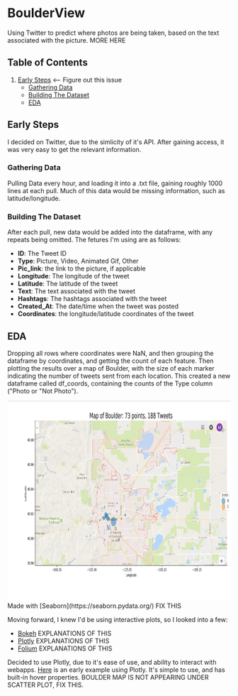 # BoulderView
Using Twitter to predict where photos are being taken, based on the text associated with the picture. MORE HERE

## Table of Contents
1. [Early Steps](#Early-Steps) <-- Figure out this issue
   * [Gathering Data](#Gathering-The-Data)
   * [Building The Dataset](#Building-the-Dataset)
   * [EDA](#EDA)


## Early Steps
I decided on Twitter, due to the simlicity of it's API. After gaining access, it was very easy to get the relevant information.
### Gathering Data
Pulling Data every hour, and loading it into a .txt file, gaining roughly 1000 lines at each pull. Much of this data would be missing information, such as latitude/longitude.
### Building The Dataset
After each pull, new data would be added into the dataframe, with any repeats being omitted. The fetures I'm using are as follows:
* **ID**: The Tweet ID
* **Type**: Picture, Video, Animated Gif, Other
* **Pic_link**: the link to the picture, if applicable
* **Longitude**: The longitude of the tweet
* **Latitude**: The latitude of the tweet
* **Text**: The text associated with the tweet
* **Hashtags**: The hashtags associated with the tweet
* **Created_At**: The date/time when the tweet was posted
* **Coordinates**: the longitude/latitude coordinates of the tweet

## EDA
Dropping all rows where coordinates were NaN, and then grouping the dataframe by coordinates, and getting the count of each feature. Then plotting the results over a map of Boulder, with the size of each marker indicating the number of tweets sent from each location. This created a new dataframe called df_coords, containing the counts of the Type column ("Photo or "Not Photo"). 

<img alt="EDA_1" src="data/images/EDA_2.jpg" width='700' height = '450'>
Made with [Seaborn](https://seaborn.pydata.org/) FIX THIS

Moving forward, I knew I'd be using interactive plots, so I looked into a few:
* [Bokeh](https://bokeh.pydata.org/en/latest/) EXPLANATIONS OF THIS
* [Plotly](https://plot.ly/) EXPLANATIONS OF THIS 
* [Folium](https://folium.readthedocs.io/en/latest/) EXPLANATIONS OF THIS

Decided to use Plotly, due to it's ease of use, and ability to interact with webapps. [Here](https://plot.ly/~martychandler13/8.embed) is an early example using Plotly. It's simple to use, and has built-in hover properties. BOULDER MAP IS NOT APPEARING UNDER SCATTER PLOT, FIX THIS.

